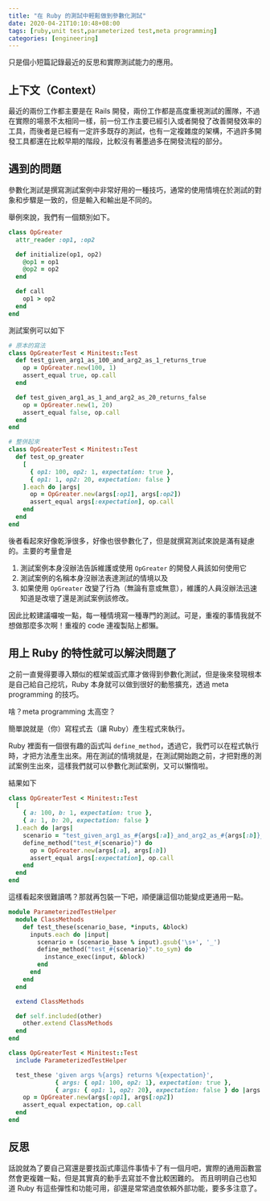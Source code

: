```yaml
---
title: "在 Ruby 的測試中輕鬆做到參數化測試"
date: 2020-04-21T10:10:48+08:00
tags: [ruby,unit test,parameterized test,meta programming]
categories: [engineering]
---
```


只是個小短篇記錄最近的反思和實際測試能力的應用。

## 上下文（Context）

最近的兩份工作都主要是在 Rails 開發，兩份工作都是高度重視測試的團隊，不過在實際的場景不太相同一樣，前一份工作主要已經引入或者開發了改善開發效率的工具，而後者是已經有一定許多既存的測試，也有一定複雜度的架構，不過許多開發工具都還在比較早期的階段，比較沒有著墨過多在開發流程的部分。

## 遇到的問題

參數化測試是撰寫測試案例中非常好用的一種技巧，通常的使用情境在於測試的對象和步驟是一致的，但是輸入和輸出是不同的。

舉例來說，我們有一個類別如下。

```ruby
class OpGreater
  attr_reader :op1, :op2

  def initialize(op1, op2)
    @op1 = op1
    @op2 = op2
  end

  def call
    op1 > op2
  end
end
```

測試案例可以如下

```ruby
# 原本的寫法
class OpGreaterTest < Minitest::Test
  def test_given_arg1_as_100_and_arg2_as_1_returns_true
    op = OpGreater.new(100, 1)
    assert_equal true, op.call
  end

  def test_given_arg1_as_1_and_arg2_as_20_returns_false
    op = OpGreater.new(1, 20)
    assert_equal false, op.call
  end
end

# 整併起來
class OpGreaterTest < Minitest::Test
  def test_op_greater
    [
      { op1: 100, op2: 1, expectation: true },
      { op1: 1, op2: 20, expectation: false }
    ].each do |args|
      op = OpGreater.new(args[:op1], args[:op2])
      assert_equal args[:expectation], op.call
    end
  end
end
```

後者看起來好像乾淨很多，好像也很參數化了，但是就撰寫測試來說是滿有疑慮的。主要的考量會是

1. 測試案例本身沒辦法告訴維護或使用 `OpGreater` 的開發人員該如何使用它
2. 測試案例的名稱本身沒辦法表達測試的情境以及
3. 如果使用 `OpGreater` 改變了行為（無論有意或無意），維護的人員沒辦法迅速知道是改壞了還是測試案例該修改。

因此比較建議囉唆一點，每一種情境寫一種專門的測試。可是，重複的事情我就不想做那麼多次啊！重複的 code 連複製貼上都懶。

## 用上 Ruby 的特性就可以解決問題了

之前一直覺得要導入類似的框架或函式庫才做得到參數化測試，但是後來發現根本是自己給自己挖坑，Ruby 本身就可以做到很好的動態擴充，透過 meta programming 的技巧。

啥？meta programming 太高空？

簡單說就是（你）寫程式去（讓 Ruby）產生程式來執行。

Ruby 裡面有一個很有趣的函式叫 `define_method`，透過它，我們可以在程式執行時，才把方法產生出來。用在測試的情境就是，在測試開始跑之前，才把對應的測試案例生出來，這樣我們就可以參數化測試案例，又可以懶惰啦。

結果如下

```ruby
class OpGreaterTest < Minitest::Test
  [
    { a: 100, b: 1, expectation: true },
    { a: 1, b: 20, expectation: false }
  ].each do |args|
    scenario = "test_given_arg1_as_#{args[:a]}_and_arg2_as_#{args[:b]}_returns_#{args[:expectation]}"
    define_method("test_#{scenario}") do
      op = OpGreater.new(args[:a], args[:b])
      assert_equal args[:expectation], op.call
    end
  end
end
```

這樣看起來很難讀嗎？那就再包裝一下吧，順便讓這個功能變成更通用一點。

```ruby
module ParameterizedTestHelper
  module ClassMethods
    def test_these(scenario_base, *inputs, &block)
      inputs.each do |input|
        scenario = (scenario_base % input).gsub('\s+', '_')
        define_method("test_#{scenario}".to_sym) do
          instance_exec(input, &block)
        end
      end
    end
  end

  extend ClassMethods

  def self.included(other)
    other.extend ClassMethods
  end
end

class OpGreaterTest < Minitest::Test
  include ParameterizedTestHelper

  test_these 'given args %{args} returns %{expectation}',
             { args: { op1: 100, op2: 1}, expectation: true },
             { args: { op1: 1, op2: 20}, expectation: false } do |args:, expectation:|
    op = OpGreater.new(args[:op1], args[:op2])
    assert_equal expectation, op.call
  end
end
```

## 反思

話說就為了要自己寫還是要找函式庫這件事情卡了有一個月吧，實際的通用函數當然會更複雜一點，但是其實真的動手去寫並不會比較困難的。
而且明明自己也知道 Ruby 有這些彈性和功能可用，卻還是常常過度依賴外部功能，要多多注意了。
